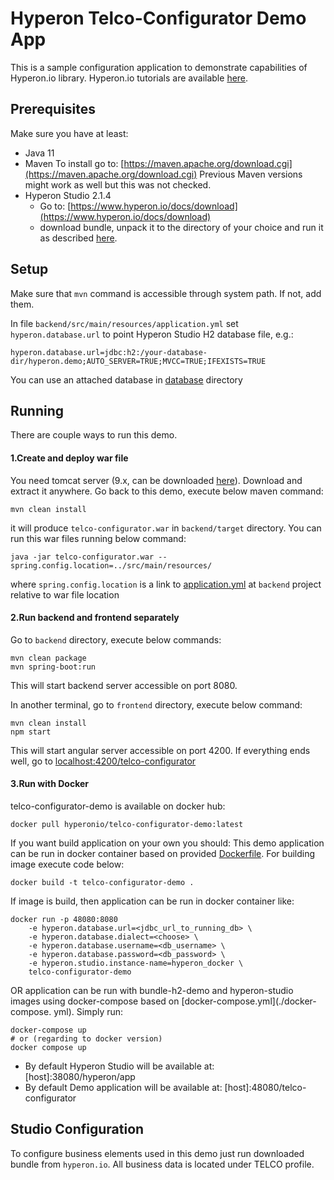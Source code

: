 # Hyperon Telco-Configurator Demo App
This is a sample configuration application to demonstrate capabilities of Hyperon.io library. 
Hyperon.io tutorials are available [here](https://www.hyperon.io/docs/tutorials).

## Prerequisites
Make sure you have at least:
- Java 11
- Maven 
To install go to: [https://maven.apache.org/download.cgi](https://maven.apache.org/download.cgi)
Previous Maven versions might work as well but this was not checked. 
- Hyperon Studio 2.1.4  
  - Go to: [https://www.hyperon.io/docs/download](https://www.hyperon.io/docs/download)
  - download bundle, unpack it to the directory of your choice and run it as described [here](https://www.hyperon.io/tutorial/installing-hyperon-studio). 
## Setup
Make sure that `mvn` command is accessible through system path. If not, add them.

In file `backend/src/main/resources/application.yml` set `hyperon.database.url` to point Hyperon Studio H2 database file, e.g.:
```properties
hyperon.database.url=jdbc:h2:/your-database-dir/hyperon.demo;AUTO_SERVER=TRUE;MVCC=TRUE;IFEXISTS=TRUE
```
You can use an attached database in [database](./database) directory
## Running
There are couple ways to run this demo.
#### 1.Create and deploy war file
You need tomcat server (9.x, can be downloaded [here](https://tomcat.apache.org/download-90.cgi)). Download and extract it 
anywhere. Go back to this demo, execute below maven command:
```shell
mvn clean install
```
it will produce `telco-configurator.war` in `backend/target` directory. 
You can run this war files running below command:
```shell
java -jar telco-configurator.war --spring.config.location=../src/main/resources/ 
```
where `spring.config.location` is a link to [application.yml](./backend/src/main/resources/application.yml) at `backend` project relative to war file 
location 

#### 2.Run backend and frontend separately
Go to `backend` directory, execute below commands:
```shell
mvn clean package
mvn spring-boot:run
```
This will start backend server accessible on port 8080.

In another terminal, go to `frontend` directory, execute below command:
```shell
mvn clean install
npm start
```
This will start angular server accessible on port 4200. If everything ends well, go to [localhost:4200/telco-configurator](localhost:4200/telco-configurator)

#### 3.Run with Docker
telco-configurator-demo is available on docker hub:
```shell
docker pull hyperonio/telco-configurator-demo:latest
```
If you want build application on your own you should: 
This demo application can be run in docker container based on provided [Dockerfile](./Dockerfile). For building image execute code below:
```shell
docker build -t telco-configurator-demo .
```
If image is build, then application can be run in docker container like:
```shell
docker run -p 48080:8080 
    -e hyperon.database.url=<jdbc_url_to_running_db> \
    -e hyperon.database.dialect=<choose> \
    -e hyperon.database.username=<db_username> \
    -e hyperon.database.password=<db_password> \
    -e hyperon.studio.instance-name=hyperon_docker \
    telco-configurator-demo
```
OR application can be run with bundle-h2-demo and hyperon-studio images using docker-compose based on [docker-compose.yml](./docker-compose.
yml). Simply run:
```shell
docker-compose up   
# or (regarding to docker version)
docker compose up
```

* By default Hyperon Studio will be available at: [host]:38080/hyperon/app
* By default Demo application will be available at: [host]:48080/telco-configurator
 
## Studio Configuration
To configure business elements used in this demo just run downloaded bundle from ```hyperon.io```. All business data is located under TELCO profile.

